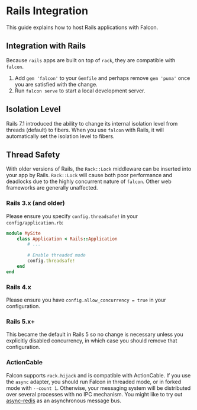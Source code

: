 # Rails Integration

This guide explains how to host Rails applications with Falcon.

## Integration with Rails

Because `rails` apps are built on top of `rack`, they are compatible with `falcon`.

1. Add `gem 'falcon'` to your `Gemfile` and perhaps remove `gem 'puma'` once you are satisfied with the change.
2. Run `falcon serve` to start a local development server.

## Isolation Level

Rails 7.1 introduced the ability to change its internal isolation level from threads (default) to fibers. When you use `falcon` with Rails, it will automatically set the isolation level to fibers.

## Thread Safety

With older versions of Rails, the `Rack::Lock` middleware can be inserted into your app by Rails. `Rack::Lock` will cause both poor performance and deadlocks due to the highly concurrent nature of `falcon`. Other web frameworks are generally unaffected.

### Rails 3.x (and older)

Please ensure you specify `config.threadsafe!` in your `config/application.rb`:

~~~ ruby
module MySite
	class Application < Rails::Application
		# ...
		
		# Enable threaded mode
		config.threadsafe!
	end
end
~~~

### Rails 4.x

Please ensure you have `config.allow_concurrency = true` in your configuration.

### Rails 5.x+

This became the default in Rails 5 so no change is necessary unless you explicitly disabled concurrency, in which case you should remove that configuration.

### ActionCable

Falcon supports `rack.hijack` and is compatible with ActionCable. If you use the `async` adapter, you should run Falcon in threaded mode, or in forked mode with `--count 1`. Otherwise, your messaging system will be distributed over several processes with no IPC mechanism. You might like to try out [async-redis](https://github.com/socketry/async-redis) as an asynchronous message bus.
